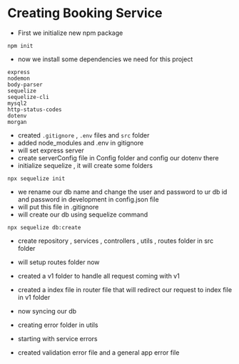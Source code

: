 # Creating Booking Service 

- First we initialize new npm package
```
npm init
 ```
 - now we install some dependencies we need for this project 
 ```
express
nodemon 
body-parser
sequelize
sequelize-cli
mysql2
http-status-codes
dotenv
morgan
```
- created ``.gitignore`` , ``.env`` files and ``src`` folder
- added node_modules and .env in gitignore
- will set express server
- create serverConfig file in Config folder and config our dotenv there
- initialize sequelize , it will create some folders 
```
npx sequelize init
```
- we rename our db name and change the user and password to ur db id and password in development in config.json file
- will put this file in .gitignore
- will create our db using sequelize command 
```
npx sequelize db:create
```
- create repository , services , controllers , utils , routes folder in src folder
- will setup routes folder now
- created a v1 folder to handle all request coming with v1 
- created a index file in router file that will redirect our request to index file in v1 folder 

- now syncing our db
- creating error folder in utils 
- starting with service errors
- created validation error file and a general app error file
